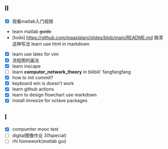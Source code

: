 II
-
<!-- - xournal: 旋转吸附？绘制圆角句型 -->
<!-- - from 'github520', learn github actions [github520](https://github.com/521xueweihan/GitHub520/commit/e2ac158c951f68a285dd754d704427ba8f281f1e) -->
- [X] 观看matlab入门视频
- learn matlab ~~guide~~
- [todo] https://github.com/maaslalani/slides/blob/main/README.md 搞清这种写法 learn use html in markdown
- [X] learn use latex for vim 
- [X] 流程图的画法
- [X] learn inscape
- [ ] learn __computer_network_theory__ in bilibili' fangfangfang
- [X] how to init commit?
- [X] keyboard win is doesn't work
- [X] learn github actions
- [X] learn to design flowchart use markdown
- [X] install imresize for octave packages

I
-
- [X] compumter mooc test
- [ ] digital图像作业 3(fspecial)
- [ ] rhi homework(matlab gui)
